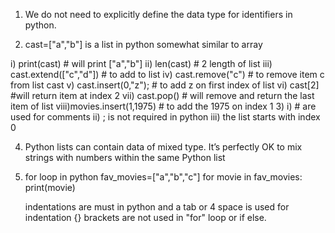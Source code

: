 1) We do not need to explicitly define the data type for identifiers in
 python.

2) cast=["a","b"] is a list in python somewhat similar to array 
	
i)   print(cast) # will print ["a","b"]
ii)  len(cast) # 2 length of list
iii) cast.extend(["c","d"]) # to add to list
iv)  cast.remove("c") # to remove item c from list cast
v)   cast.insert(0,"z"); # to add z on first index of list 
vi)  cast[2] #will return item at index 2
vii) cast.pop() # will remove and return the last item of list 
viii)movies.insert(1,1975) # to add the 1975 on index 1
3)
   i) # are used for comments
   ii) ; is not required in python
   iii) the list starts with index 0   

4) Python lists can contain data of mixed type. It’s perfectly OK
to mix strings with numbers within the same Python list

5) for loop in python 
	fav_movies=["a","b","c"]
	for movie in fav_movies:
		print(movie)

    indentations are must in python and a tab or 4 space is used for indentation
    {} brackets are not used in "for" loop or if else.    
